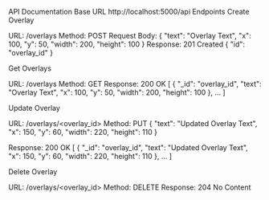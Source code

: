API Documentation
Base URL 
http://localhost:5000/api
Endpoints
Create Overlay

URL: /overlays
Method: POST
Request Body:
{
  "text": "Overlay Text",
  "x": 100,
  "y": 50,
  "width": 200,
  "height": 100
}
Response:
201 Created
{
  "id": "overlay_id"
}

Get Overlays

URL: /overlays
Method: GET
Response:
200 OK
[
  {
    "_id": "overlay_id",
    "text": "Overlay Text",
    "x": 100,
    "y": 50,
    "width": 200,
    "height": 100
  },
  ...
]

Update Overlay

URL: /overlays/<overlay_id>
Method: PUT
{
  "text": "Updated Overlay Text",
  "x": 150,
  "y": 60,
  "width": 220,
  "height": 110
}

Response:
200 OK
[
  {
    "_id": "overlay_id",
    "text": "Updated Overlay Text",
    "x": 150,
    "y": 60,
    "width": 220,
    "height": 110
  },
  ...
]

Delete Overlay

URL: /overlays/<overlay_id>
Method: DELETE
Response:
204 No Content
